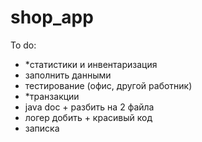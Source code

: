 # shop_app
To do:
 - *статистики  и инвентаризация
 - заполнить данными
 - тестирование (офис, другой работник)
 - *транзакции
 - java doc + разбить на 2 файла 
 - логер добить + красивый код
 - записка

 
 
 
 

 
